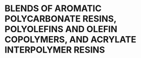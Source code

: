 # BLENDS OF AROMATIC POLYCARBONATE RESINS, POLYOLEFINS AND OLEFIN COPOLYMERS, AND ACRYLATE INTERPOLYMER RESINS